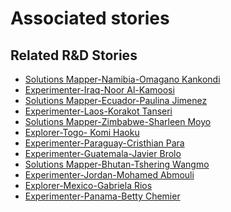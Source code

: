 # Associated stories

<!-- !!DO NOT REMOVE!! start autogenerated hyperlinks -->
## Related R&D Stories
- [Solutions Mapper\-Namibia\-Omagano Kankondi](/stories/?doc=SolutionMappers_NAM)
- [Experimenter\-Iraq\-Noor Al\-Kamoosi](/stories/?doc=Experimenters_IRQ)
- [Solutions Mapper\-Ecuador\-Paulina Jimenez](/stories/?doc=SolutionMappers_ECU)
- [Experimenter\-Laos\-Korakot Tanseri](/stories/?doc=Experimenters_LAO)
- [Solutions Mapper\-Zimbabwe\-Sharleen Moyo](/stories/?doc=SolutionMappers_ZWE)
- [Explorer\-Togo\- Komi Haoku](/stories/?doc=Explorers_TGO)
- [Experimenter\-Paraguay\-Cristhian Para](/stories/?doc=Experimenters_PRY)
- [Experimenter\-Guatemala\-Javier Brolo](/stories/?doc=Experimenters_GTM)
- [Solutions Mapper\-Bhutan\-Tshering Wangmo](/stories/?doc=SolutionMappers_BTN)
- [Experimenter\-Jordan\-Mohamed Abmouli](/stories/?doc=Experimenters_JOR)
- [Explorer\-Mexico\-Gabriela Rios](/stories/?doc=Explorers_MEX)
- [Experimenter\-Panama\-Betty Chemier](/stories/?doc=Experimenters_PAN)
<!-- !!DO NOT REMOVE!! end autogenerated hyperlinks -->